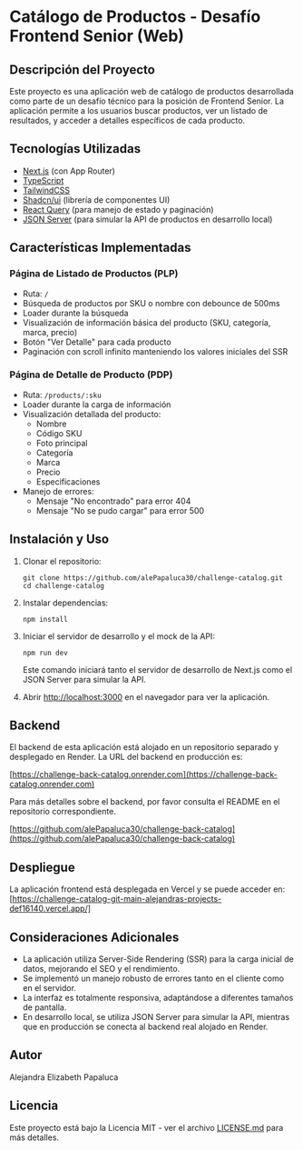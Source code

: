 # Catálogo de Productos - Desafío Frontend Senior (Web)

## Descripción del Proyecto

Este proyecto es una aplicación web de catálogo de productos desarrollada como parte de un desafío técnico para la posición de Frontend Senior. La aplicación permite a los usuarios buscar productos, ver un listado de resultados, y acceder a detalles específicos de cada producto.

## Tecnologías Utilizadas

- [Next.js](https://nextjs.org/) (con App Router)
- [TypeScript](https://www.typescriptlang.org/)
- [TailwindCSS](https://tailwindcss.com/)
- [Shadcn/ui](https://ui.shadcn.com/) (librería de componentes UI)
- [React Query](https://tanstack.com/query/latest) (para manejo de estado y paginación)
- [JSON Server](https://github.com/typicode/json-server) (para simular la API de productos en desarrollo local)

## Características Implementadas

### Página de Listado de Productos (PLP)

- Ruta: `/`
- Búsqueda de productos por SKU o nombre con debounce de 500ms
- Loader durante la búsqueda
- Visualización de información básica del producto (SKU, categoría, marca, precio)
- Botón "Ver Detalle" para cada producto
- Paginación con scroll infinito manteniendo los valores iniciales del SSR

### Página de Detalle de Producto (PDP)

- Ruta: `/products/:sku`
- Loader durante la carga de información
- Visualización detallada del producto:
  - Nombre
  - Código SKU
  - Foto principal
  - Categoría
  - Marca
  - Precio
  - Especificaciones
- Manejo de errores:
  - Mensaje "No encontrado" para error 404
  - Mensaje "No se pudo cargar" para error 500

## Instalación y Uso

1. Clonar el repositorio:
   ```
   git clone https://github.com/alePapaluca30/challenge-catalog.git
   cd challenge-catalog

   ```

2. Instalar dependencias:
   ```
   npm install
   ```

3. Iniciar el servidor de desarrollo y el mock de la API:
   ```
   npm run dev
   ```
   Este comando iniciará tanto el servidor de desarrollo de Next.js como el JSON Server para simular la API.

5. Abrir [http://localhost:3000](http://localhost:3000) en el navegador para ver la aplicación.

## Backend

El backend de esta aplicación está alojado en un repositorio separado y desplegado en Render. La URL del backend en producción es:

[https://challenge-back-catalog.onrender.com](https://challenge-back-catalog.onrender.com)

Para más detalles sobre el backend, por favor consulta el README en el repositorio correspondiente.

[https://github.com/alePapaluca30/challenge-back-catalog](https://github.com/alePapaluca30/challenge-back-catalog)


## Despliegue

La aplicación frontend está desplegada en Vercel y se puede acceder en: [https://challenge-catalog-git-main-alejandras-projects-def16140.vercel.app/]

## Consideraciones Adicionales

- La aplicación utiliza Server-Side Rendering (SSR) para la carga inicial de datos, mejorando el SEO y el rendimiento.
- Se implementó un manejo robusto de errores tanto en el cliente como en el servidor.
- La interfaz es totalmente responsiva, adaptándose a diferentes tamaños de pantalla.
- En desarrollo local, se utiliza JSON Server para simular la API, mientras que en producción se conecta al backend real alojado en Render.

## Autor

Alejandra Elizabeth Papaluca

## Licencia

Este proyecto está bajo la Licencia MIT - ver el archivo [LICENSE.md](LICENSE.md) para más detalles.